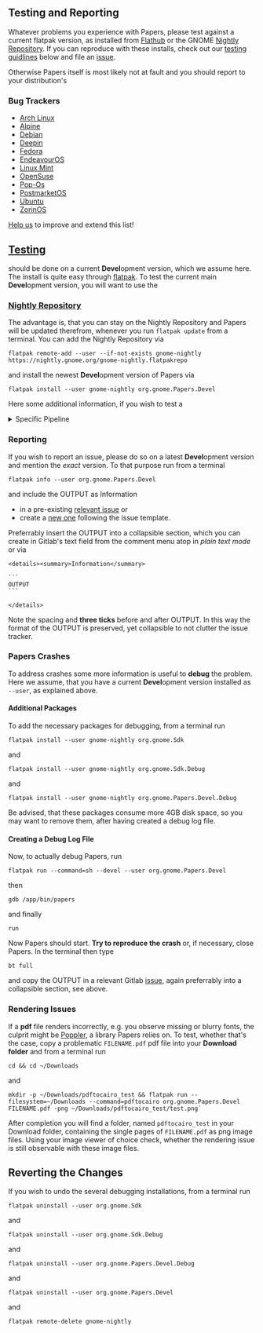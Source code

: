 ## Testing and Reporting


Whatever problems you experience with Papers, please test against a current flatpak version, as installed from [Flathub](https://flathub.org/apps/org.gnome.Papers) or the GNOME [Nightly Repository](https://nightly.gnome.org/).
If you can reproduce with these installs, check out our [testing guidlines](#testing) below and file an [issue](https://gitlab.gnome.org/GNOME/Incubator/papers/-/issues/).

Otherwise Papers itself is most likely not at fault and you should report to your distribution's

### Bug Trackers


* [Arch Linux](https://gitlab.archlinux.org/archlinux/packaging/packages/papers)
* [Alpine](https://gitlab.alpinelinux.org/alpine/aports/-/issues/?sort=created_date&state=all&search=papers&first_page_size=20)
* [Debian](https://bugs.debian.org/cgi-bin/pkgreport.cgi?repeatmerged=no&src=papers)
* [Deepin](https://bbs.deepin.org/en/module/detail/223)
* [Fedora](https://packages.fedoraproject.org/pkgs/papers/papers/)
* [EndeavourOS](https://forum.endeavouros.com/c/general-system/software/)
* [Linux Mint](https://github.com/linuxmint/Cinnamon/issues?q=is%3Aissue%20%20papers)
*  [OpenSuse](https://bugzilla.opensuse.org/)
* [Pop-Os](https://github.com/pop-os/iso/issues?q=papers)
* [PostmarketOS](https://gitlab.postmarketos.org/groups/postmarketOS/-/issues/?sort=created_date&state=all&search=papers&first_page_size=20)
* [Ubuntu](https://launchpad.net/ubuntu/+source/papers/+bugs)
* [ZorinOS](https://zorin.com/os/feedback/)

[Help us](https://gitlab.gnome.org/GNOME/Incubator/papers/-/issues/new?description_template=none) to improve and extend this list!


## [Testing](testing)

should be done on a current **Devel**opment version, which we assume here. The install is quite easy through [flatpak](https://docs.flatpak.org/en/latest/introduction.html). To test the current main **Devel**opment version, you will want to use the


### [Nightly Repository](https://wiki.gnome.org/Apps/Nightly)

The advantage is, that you can stay on the Nightly Repository and Papers will be updated therefrom, whenever you run `flatpak update` from a terminal. You can add the Nightly Repository via

```
flatpak remote-add --user --if-not-exists gnome-nightly https://nightly.gnome.org/gnome-nightly.flatpakrepo
```

and install the newest **Devel**opment version of Papers via

```
flatpak install --user gnome-nightly org.gnome.Papers.Devel
```

Here some additional information, if you wish to test a

<details><summary>Specific Pipeline</summary>

To test other _concurrent_  **Devel**opment versions of Papers, head over to [Papers' pipelines](https://gitlab.gnome.org/GNOME/Incubator/papers/-/pipelines), download from the dropdown on the right the correct flatpak, unzip the downloaded file and install via

```
flatpak install --user org.gnome.Papers.Devel.flatpak
```

and confirm the dialog to authorize. To uninstall, just run

```
flatpak uninstall --user org.gnome.Papers.Devel
```

and don't forget to clean up the files!

</details>


### Reporting

If you wish to report an issue, please do so on a latest **Devel**opment version and mention the _exact_ version. To that purpose run from a terminal

```
flatpak info --user org.gnome.Papers.Devel
```

and include the OUTPUT as Information
* in a pre-existing [relevant issue](https://gitlab.gnome.org/GNOME/Incubator/papers/-/issues) or
* create a [new one](https://gitlab.gnome.org/GNOME/Incubator/papers/-/issues/new?issuable_template=Default) following the issue template.

Preferrably insert the OUTPUT into a collapsible section, which you can create in Gitlab's text field from the comment menu atop in *plain text mode* or via

````
<details><summary>Information</summary>

```
OUTPUT
```

</details>
````

Note the spacing and **three ticks** before and after OUTPUT. In this way the format of the OUTPUT is preserved, yet collapsible to not clutter the issue tracker.

### Papers Crashes

To address crashes some more information is useful to **debug** the problem. Here we assume, that you have a current **Devel**opment version installed as `--user`, as explained above.

#### Additional Packages

To add the necessary packages for debugging, from a terminal run
```
flatpak install --user gnome-nightly org.gnome.Sdk
```
and
```
flatpak install --user gnome-nightly org.gnome.Sdk.Debug
```
and
```
flatpak install --user gnome-nightly org.gnome.Papers.Devel.Debug
```
Be advised, that these packages consume more 4GB disk space, so you may want to remove them, after having created a debug log file.

#### Creating a Debug Log File

Now, to actually debug Papers, run
```
flatpak run --command=sh --devel --user org.gnome.Papers.Devel
```
then
```
gdb /app/bin/papers
```
and finally
```
run
```
Now Papers should start. **Try to reproduce the crash** or, if necessary, close Papers. In the terminal then type
```
bt full
```
and copy the OUTPUT in a relevant Gitlab [issue](https://gitlab.gnome.org/GNOME/Incubator/papers/-/issues), again preferrably into a collapsible section, see above.


### Rendering Issues

If a **pdf** file renders incorrectly, e.g. you observe missing or blurry fonts, the culprit might be [Poppler](https://gitlab.freedesktop.org/poppler/poppler), a library Papers relies on. To test, whether that's the case, copy a problematic `FILENAME.pdf` pdf file into your **Download folder** and from a terminal run
```
cd && cd ~/Downloads
```
and
```
mkdir -p ~/Downloads/pdftocairo_test && flatpak run --filesystem=~/Downloads --command=pdftocairo org.gnome.Papers.Devel FILENAME.pdf -png ~/Downloads/pdftocairo_test/test.png`
```

After completion you will find a folder, named `pdftocairo_test` in your Download folder, containing the single pages of `FILENAME.pdf` as png image files. Using your image viewer of choice check, whether the rendering issue is still observable with these image files.

## Reverting the Changes

If you wish to undo the several debugging installations, from a terminal run
```
flatpak uninstall --user org.gnome.Sdk
```
and
```
flatpak uninstall --user org.gnome.Sdk.Debug
```
and
```
flatpak uninstall --user org.gnome.Papers.Devel.Debug
```
and
```
flatpak uninstall --user org.gnome.Papers.Devel
```
and
```
flatpak remote-delete gnome-nightly
```
